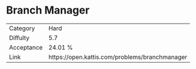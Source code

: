 # Branch Manager

<table>
    <tr>
        <td>Category</td>
        <td>Hard</td>
    </tr>
    <tr>
        <td>Diffulty</td>
        <td>5.7</td>
    </tr>
    <tr>
        <td>Acceptance</td>
        <td>24.01 %</td>
    </tr>
    <tr>
        <td>Link</td>
        <td>https://open.kattis.com/problems/branchmanager</td>
    </tr>
</table>